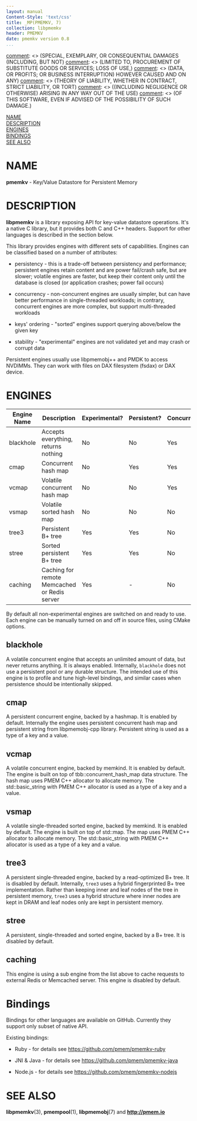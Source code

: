 ```yaml
---
layout: manual
Content-Style: 'text/css'
title: _MP(PMEMKV, 7)
collection: libpmemkv
header: PMEMKV
date: pmemkv version 0.8
...
```


[comment]: <> (Copyright 2019, Intel Corporation)

[comment]: <> (Redistribution and use in source and binary forms, with or without)
[comment]: <> (modification, are permitted provided that the following conditions)
[comment]: <> (are met:)
[comment]: <> (    * Redistributions of source code must retain the above copyright)
[comment]: <> (      notice, this list of conditions and the following disclaimer.)
[comment]: <> (    * Redistributions in binary form must reproduce the above copyright)
[comment]: <> (      notice, this list of conditions and the following disclaimer in)
[comment]: <> (      the documentation and/or other materials provided with the)
[comment]: <> (      distribution.)
[comment]: <> (    * Neither the name of the copyright holder nor the names of its)
[comment]: <> (      contributors may be used to endorse or promote products derived)
[comment]: <> (      from this software without specific prior written permission.)

[comment]: <> (THIS SOFTWARE IS PROVIDED BY THE COPYRIGHT HOLDERS AND CONTRIBUTORS)
[comment]: <> ("AS IS" AND ANY EXPRESS OR IMPLIED WARRANTIES, INCLUDING, BUT NOT)
[comment]: <> (LIMITED TO, THE IMPLIED WARRANTIES OF MERCHANTABILITY AND FITNESS FOR)
[comment]: <> (A PARTICULAR PURPOSE ARE DISCLAIMED. IN NO EVENT SHALL THE COPYRIGHT)
[comment]: <> (OWNER OR CONTRIBUTORS BE LIABLE FOR ANY DIRECT, INDIRECT, INCIDENTAL,)
[comment]: <> (SPECIAL, EXEMPLARY, OR CONSEQUENTIAL DAMAGES (INCLUDING, BUT NOT)
[comment]: <> (LIMITED TO, PROCUREMENT OF SUBSTITUTE GOODS OR SERVICES; LOSS OF USE,)
[comment]: <> (DATA, OR PROFITS; OR BUSINESS INTERRUPTION) HOWEVER CAUSED AND ON ANY)
[comment]: <> (THEORY OF LIABILITY, WHETHER IN CONTRACT, STRICT LIABILITY, OR TORT)
[comment]: <> ((INCLUDING NEGLIGENCE OR OTHERWISE) ARISING IN ANY WAY OUT OF THE USE)
[comment]: <> (OF THIS SOFTWARE, EVEN IF ADVISED OF THE POSSIBILITY OF SUCH DAMAGE.)

[comment]: <> (libpmemkv.7 -- man page for libpmemkv)

[NAME](#name)<br />
[DESCRIPTION](#description)<br />
[ENGINES](#engines)<br />
[BINDINGS](#bindings)<br />
[SEE ALSO](#see-also)<br />


# NAME #

**pmemkv** - Key/Value Datastore for Persistent Memory

# DESCRIPTION #

**libpmemkv** is a library exposing API for key-value datastore operations. It's a native C library, but it provides both C and C++ headers. Support for other languages is described in the section below.

This library provides engines with different sets of capabilities. Engines can be classified based on a number of attributes:

+ persistency - this is a trade-off between persistency and performance; persistent engines retain content and are power fail/crash safe, but are slower; volatile engines are faster, but keep their content only until the database is closed (or application crashes; power fail occurs)

+ concurrency - non-concurrent engines are usually simpler, but can have better performance in single-threaded workloads; in contrary, concurrent engines are more complex, but support multi-threaded workloads

+ keys' ordering - "sorted" engines support querying above/below the given key

+ stability - "experimental" engines are not validated yet and may crash or corrupt data

Persistent engines usually use libpmemobj++ and PMDK to access NVDIMMs. They can work with files on DAX filesystem (fsdax) or DAX device.

# ENGINES #

| Engine Name  | Description | Experimental? | Persistent? | Concurrent? | Sorted? |
| ------------ | ----------- | ------------- | ----------- | ----------- | ------- |
| blackhole | Accepts everything, returns nothing | No | No | Yes | No |
| cmap | Concurrent hash map | No | Yes | Yes | No |
| vcmap | Volatile concurrent hash map | No | No | Yes | No |
| vsmap | Volatile sorted hash map | No | No | No | Yes |
| tree3 | Persistent B+ tree | Yes | Yes | No | No |
| stree | Sorted persistent B+ tree | Yes | Yes | No | Yes |
| caching | Caching for remote Memcached or Redis server | Yes | - | No | - |

By default all non-experimental engines are switched on and ready to use. Each engine can be manually turned on and off in source files, using CMake options.

## blackhole

A volatile concurrent engine that accepts an unlimited amount of data, but never returns anything. It is always enabled.
Internally, `blackhole` does not use a persistent pool or any durable structure. The intended use of this engine is to profile and tune high-level bindings, and similar cases when persistence
should be intentionally skipped.

## cmap

A persistent concurrent engine, backed by a hashmap. It is enabled by default.
Internally the engine uses persistent concurrent hash map and persistent string from libpmemobj-cpp library. Persistent string is used as a type of a key and a value.

## vcmap

A volatile concurrent engine, backed by memkind. It is enabled by default.
The engine is built on top of tbb::concurrent\_hash\_map data structure. The hash map uses PMEM C++ allocator to allocate memory. The std::basic\_string with PMEM C++ allocator is used as a type of a key and a value.

## vsmap

A volatile single-threaded sorted engine, backed by memkind. It is enabled by default.
The engine is built on top of std::map. The map uses PMEM C++ allocator to allocate memory. The std::basic\_string with PMEM C++ allocator is used as a type of a key and a value.

## tree3

A persistent single-threaded engine, backed by a read-optimized B+ tree. It is disabled by default.
Internally, `tree3` uses a hybrid fingerprinted B+ tree implementation. Rather than keeping inner and leaf nodes of the tree in persistent memory, `tree3` uses a hybrid structure where inner nodes are kept in DRAM and leaf nodes only are kept in persistent memory.

## stree

A persistent, single-threaded and sorted engine, backed by a B+ tree. It is disabled by default.

## caching

This engine is using a sub engine from the list above to cache requests to external Redis or Memcached server. This engine is disabled by default.

# Bindings #

Bindings for other languages are available on GitHub. Currently they support only subset of native API.

Existing bindings:

+ Ruby - for details see <https://github.com/pmem/pmemkv-ruby>

+ JNI & Java - for details see <https://github.com/pmem/pmemkv-java>

+ Node.js - for details see <https://github.com/pmem/pmemkv-nodejs>

# SEE ALSO #

**libpmemkv**(3), **pmempool**(1), **libpmemobj**(7) and **<http://pmem.io>**
